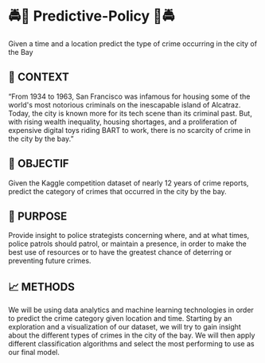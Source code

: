 # :oncoming_police_car::cop: Predictive-Policy :cop::oncoming_police_car:

Given a time and a location predict the type of crime occurring in the city of the Bay 

## :flashlight: CONTEXT
“From 1934 to 1963, San Francisco was infamous for housing some of the world's most notorious criminals on the inescapable island of Alcatraz.
Today, the city is known more for its tech scene than its criminal past. But, with rising wealth inequality, housing shortages, and a proliferation of expensive digital toys riding BART to work, there is no scarcity of crime in the city by the bay.”

## :dart: OBJECTIF
Given the Kaggle competition dataset of nearly 12 years of crime reports, predict the category of crimes that occurred in the city by the bay.

## :rotating_light: PURPOSE
Provide insight to police strategists concerning where, and at what times, police patrols should patrol, or maintain a presence, in order to make the best use of resources or to have the greatest chance of deterring or preventing future crimes.

## :chart_with_upwards_trend: METHODS
We will be using data analytics and machine learning technologies in order to predict the crime category given location and time. 
Starting by an exploration and a visualization of our dataset, we will try to gain insight about the different types of crimes in the city of the bay. We will then apply different classification algorithms and select the most performing to use as our final model.
